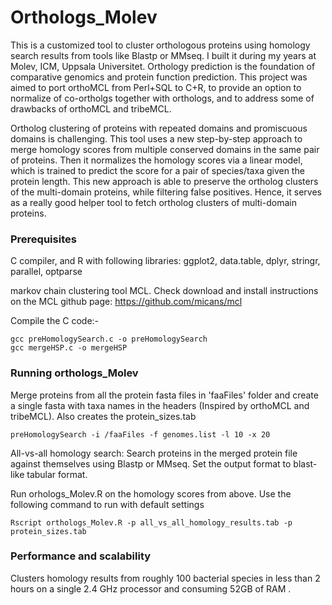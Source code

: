 # Orthologs_Molev
This is a customized tool to cluster orthologous proteins using homology search results from tools like Blastp or MMseq. I built it during my years at Molev, ICM, Uppsala Universitet. Orthology prediction is the foundation of comparative genomics and protein function prediction. This project was aimed to port orthoMCL from Perl+SQL to C+R, to provide an option to normalize of co-ortholgs together with orthologs, and to address some of drawbacks of orthoMCL and tribeMCL. 

Ortholog clustering of proteins with repeated domains and promiscuous domains is challenging. This tool uses a new step-by-step approach to merge homology scores from multiple conserved domains in the same pair of proteins. Then it normalizes the homology scores via a linear model, which is trained to predict the score for a pair of species/taxa given the protein length. This new approach is able to preserve the ortholog clusters of the multi-domain proteins, while filtering false positives. Hence, it serves as a really good helper tool to fetch ortholog clusters of multi-domain proteins.

### Prerequisites

C compiler, and R with following libraries: ggplot2, data.table, dplyr, stringr, parallel, optparse

markov chain clustering tool MCL. Check download and install instructions on the MCL github page: https://github.com/micans/mcl

Compile the C code:-

```
gcc preHomologySearch.c -o preHomologySearch
gcc mergeHSP.c -o mergeHSP
```

### Running orthologs_Molev

Merge proteins from all the protein fasta files in 'faaFiles' folder and create a single fasta with taxa names in the headers (Inspired by orthoMCL and tribeMCL). Also creates the protein_sizes.tab 

```
preHomologySearch -i /faaFiles -f genomes.list -l 10 -x 20
```

All-vs-all homology search: Search proteins in the merged protein file against themselves using Blastp or MMseq. Set the output format to blast-like tabular format.

Run orhologs_Molev.R on the homology scores from above. Use the following command to run with default settings

```
Rscript orthologs_Molev.R -p all_vs_all_homology_results.tab -p protein_sizes.tab
```

### Performance and scalability
Clusters homology results from roughly 100 bacterial species in less than 2 hours on a single 2.4 GHz processor and consuming 52GB of RAM . 
